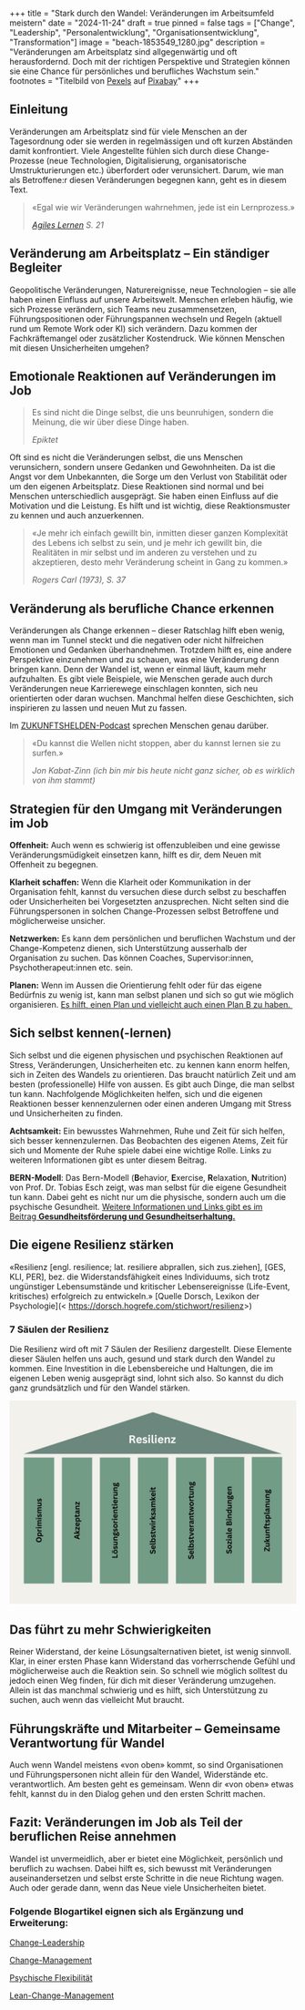 +++
title = "Stark durch den Wandel: Veränderungen im Arbeitsumfeld meistern"
date = "2024-11-24"
draft = true
pinned = false
tags = ["Change", "Leadership", "Personalentwicklung", "Organisationsentwicklung", "Transformation"]
image = "beach-1853549_1280.jpg"
description = "Veränderungen am Arbeitsplatz sind allgegenwärtig und oft herausfordernd. Doch mit der richtigen Perspektive und Strategien können sie eine Chance für persönliches und berufliches Wachstum sein."
footnotes = "Titelbild von [Pexels](https://pixabay.com/de/users/pexels-2286921/?utm_source=link-attribution&utm_medium=referral&utm_campaign=image&utm_content=1853549) auf [Pixabay](https://pixabay.com/de//?utm_source=link-attribution&utm_medium=referral&utm_campaign=image&utm_content=1853549)"
+++
## Einleitung

Veränderungen am Arbeitsplatz sind für viele Menschen an der Tagesordnung oder sie werden in regelmässigen und oft kurzen Abständen damit konfrontiert. Viele Angestellte fühlen sich durch diese Change-Prozesse (neue Technologien, Digitalisierung, organisatorische Umstrukturierungen etc.) überfordert oder verunsichert. Darum, wie man als Betroffene:r diesen Veränderungen begegnen kann, geht es in diesem Text. 

> «Egal wie wir Veränderungen wahrnehmen, jede ist ein Lernprozess.»
>
> *[Agiles Lernen](https://www.bensblog.ch/agiles-lernen-buch/) S. 21*

## Veränderung am Arbeitsplatz – Ein ständiger Begleiter

Geopolitische Veränderungen, Naturereignisse, neue Technologien – sie alle haben einen Einfluss auf unsere Arbeitswelt. Menschen erleben häufig, wie sich Prozesse verändern, sich Teams neu zusammensetzen, Führungspositionen oder Führungspannen wechseln und Regeln (aktuell rund um Remote Work oder KI) sich verändern. Dazu kommen der Fachkräftemangel oder zusätzlicher Kostendruck. Wie können Menschen mit diesen Unsicherheiten umgehen? 

## Emotionale Reaktionen auf Veränderungen im Job

> Es sind nicht die Dinge selbst, die uns beunruhigen, sondern die Meinung, die wir über diese Dinge haben.
>
> *Epiktet*

Oft sind es nicht die Veränderungen selbst, die uns Menschen verunsichern, sondern unsere Gedanken und Gewohnheiten. Da ist die Angst vor dem Unbekannten, die Sorge um den Verlust von Stabilität oder um den eigenen Arbeitsplatz. Diese Reaktionen sind normal und bei Menschen unterschiedlich ausgeprägt. Sie haben einen Einfluss auf die Motivation und die Leistung. Es hilft und ist wichtig, diese Reaktionsmuster zu kennen und auch anzuerkennen. 

> «Je mehr ich einfach gewillt bin, inmitten dieser ganzen Komplexität des Lebens ich selbst zu sein, und je mehr ich gewillt bin, die Realitäten in mir selbst und im anderen zu verstehen und zu akzeptieren, desto mehr Veränderung scheint in Gang zu kommen.» 
>
> *Rogers Carl (1973), S. 37*

## Veränderung als berufliche Chance erkennen

Veränderungen als Change erkennen – dieser Ratschlag hilft eben wenig, wenn man im Tunnel steckt und die negativen oder nicht hilfreichen Emotionen und Gedanken überhandnehmen. Trotzdem hilft es, eine andere Perspektive einzunehmen und zu schauen, was eine Veränderung denn bringen kann. Denn der Wandel ist, wenn er einmal läuft, kaum mehr aufzuhalten. Es gibt viele Beispiele, wie Menschen gerade auch durch Veränderungen neue Karrierewege einschlagen konnten, sich neu orientierten oder daran wuchsen. Manchmal helfen diese Geschichten, sich inspirieren zu lassen und neuen Mut zu fassen. 

Im [ZUKUNFTSHELDEN-Podcast](https://zukunftshelden.podigee.io) sprechen Menschen genau darüber. 

> «Du kannst die Wellen nicht stoppen, aber du kannst lernen sie zu surfen.»
>
> *Jon Kabat-Zinn (ich bin mir bis heute nicht ganz sicher, ob es wirklich von ihm stammt)*

## Strategien für den Umgang mit Veränderungen im Job

**Offenheit:** Auch wenn es schwierig ist offenzubleiben und eine gewisse Veränderungsmüdigkeit einsetzen kann, hilft es dir, dem Neuen mit Offenheit zu begegnen. 

**Klarheit schaffen:** Wenn die Klarheit oder Kommunikation in der Organisation fehlt, kannst du versuchen diese durch selbst zu beschaffen oder Unsicherheiten bei Vorgesetzten anzusprechen. Nicht selten sind die Führungspersonen in solchen Change-Prozessen selbst Betroffene und möglicherweise unsicher. 

**Netzwerken:** Es kann dem persönlichen und beruflichen Wachstum und der Change-Kompetenz dienen, sich Unterstützung ausserhalb der Organisation zu suchen. Das können Coaches, Supervisor:innen, Psychotherapeut:innen etc. sein. 

**Planen:** Wenn im Aussen die Orientierung fehlt oder für das eigene Bedürfnis zu wenig ist, kann man selbst planen und sich so gut wie möglich organisieren. [Es hilft, einen Plan und vielleicht auch einen Plan B zu haben. ](https://www.bensblog.ch/warum-plaene-helfen/)

## **Sich selbst kennen(-lernen)**

Sich selbst und die eigenen physischen und psychischen Reaktionen auf Stress, Veränderungen, Unsicherheiten etc. zu kennen kann enorm helfen, sich in Zeiten des Wandels zu orientieren. Das braucht natürlich Zeit und am besten (professionelle) Hilfe von aussen. Es gibt auch Dinge, die man selbst tun kann. Nachfolgende Möglichkeiten helfen, sich und die eigenen Reaktionen besser kennenzulernen oder einen anderen Umgang mit Stress und Unsicherheiten zu finden. 

**Achtsamkeit:** Ein bewusstes Wahrnehmen, Ruhe und Zeit für sich helfen, sich besser kennenzulernen. Das Beobachten des eigenen Atems, Zeit für sich und Momente der Ruhe spiele dabei eine wichtige Rolle. Links zu weiteren Informationen gibt es unter diesem Beitrag. 

**BERN-Modell**: Das Bern-Modell (**B**ehavior, **E**xercise, **R**elaxation, **N**utrition) von Prof. Dr. Tobias Esch zeigt, was man selbst für die eigene Gesundheit tun kann. Dabei geht es nicht nur um die physische, sondern auch um die psychische Gesundheit. [Weitere Informationen und Links gibt es im Beitrag **Gesundheitsförderung und Gesundheitserhaltung.**](https://www.bensblog.ch/gesundheitsfoerderung-in-der-arbeitswelt/)

## Die eigene Resilienz stärken

«Resilienz \[engl. resilience; lat. resiliere abprallen, sich zus.ziehen], \[GES, KLI, PER], bez. die Widerstandsfähigkeit eines Individuums, sich trotz ungünstiger Lebensumstände und kritischer Lebensereignisse (Life-Event, kritisches) erfolgreich zu entwickeln.» [Quelle Dorsch, Lexikon der Psychologie](< <https://dorsch.hogrefe.com/stichwort/resilienz>>)

### **7 Säulen der Resilienz** 

Die Resilienz wird oft mit 7 Säulen der Resilienz dargestellt. Diese Elemente dieser Säulen helfen uns auch, gesund und stark durch den Wandel zu kommen. Eine Investition in die Lebensbereiche und Haltungen, die im eigenen Leben wenig ausgeprägt sind, lohnt sich also. So kannst du dich ganz grundsätzlich und für den Wandel stärken.  

![](resilienz.jpg)

## Das führt zu mehr Schwierigkeiten

Reiner Widerstand, der keine Lösungsalternativen bietet, ist wenig sinnvoll. Klar, in einer ersten Phase kann Widerstand das vorherrschende Gefühl und möglicherweise auch die Reaktion sein. So schnell wie möglich solltest du jedoch einen Weg finden, für dich mit dieser Veränderung umzugehen. Allein ist das manchmal schwierig und es hilft, sich Unterstützung zu suchen, auch wenn das vielleicht Mut braucht. 

## Führungskräfte und Mitarbeiter – Gemeinsame Verantwortung für Wandel

Auch wenn Wandel meistens «von oben» kommt, so sind Organisationen und Führungspersonen nicht allein für den Wandel, Widerstände etc. verantwortlich. Am besten geht es gemeinsam. Wenn dir «von oben» etwas fehlt, kannst du in den Dialog gehen und den ersten Schritt machen. 

## Fazit: Veränderungen im Job als Teil der beruflichen Reise annehmen

Wandel ist unvermeidlich, aber er bietet eine Möglichkeit, persönlich und beruflich zu wachsen. Dabei hilft es, sich bewusst mit Veränderungen auseinandersetzen und selbst erste Schritte in die neue Richtung wagen. Auch oder gerade dann, wenn das Neue viele Unsicherheiten bietet. 

### Folgende Blogartikel eignen sich als Ergänzung und Erweiterung:

[Change-Leadership](https://www.bensblog.ch/change-leadership/)

[Change-Management](https://www.bensblog.ch/change-management/)

[Psychische Flexibilität](https://www.bensblog.ch/psychische-flexibilitat/)

[Lean-Change-Management](https://www.bensblog.ch/lean-change-management/)